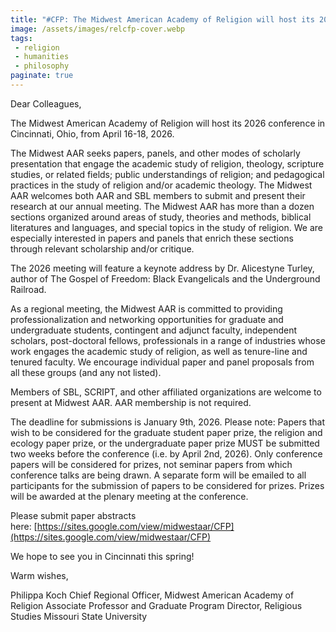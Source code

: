 ```yaml
---
title: "#CFP: The Midwest American Academy of Religion will host its 2026 conference in Cincinnati, Ohio."
image: /assets/images/relcfp-cover.webp
tags:
 - religion
 - humanities
 - philosophy
paginate: true 
---
```


Dear Colleagues,

The Midwest American Academy of Religion will host its 2026 conference in Cincinnati, Ohio, from April 16-18, 2026.

The Midwest AAR seeks papers, panels, and other modes of scholarly presentation that engage the academic study of religion, theology, scripture studies, or related fields; public understandings of religion; and pedagogical practices in the study of religion and/or academic theology. The Midwest AAR welcomes both AAR and SBL members to submit and present their research at our annual meeting. The Midwest AAR has more than a dozen sections organized around areas of study, theories and methods, biblical literatures and languages, and special topics in the study of religion. We are especially interested in papers and panels that enrich these sections through relevant scholarship and/or critique.

The 2026 meeting will feature a keynote address by Dr. Alicestyne Turley, author of The Gospel of Freedom: Black Evangelicals and the Underground Railroad.

As a regional meeting, the Midwest AAR is committed to providing professionalization and networking opportunities for graduate and undergraduate students, contingent and adjunct faculty, independent scholars, post-doctoral fellows, professionals in a range of industries whose work engages the academic study of religion, as well as tenure-line and tenured faculty. We encourage individual paper and panel proposals from all these groups (and any not listed).

Members of SBL, SCRIPT, and other affiliated organizations are welcome to present at Midwest AAR. AAR membership is not required.

The deadline for submissions is January 9th, 2026. Please note: Papers that wish to be considered for the graduate student paper prize, the religion and ecology paper prize, or the undergraduate paper prize MUST be submitted two weeks before the conference (i.e. by April 2nd, 2026). Only conference papers will be considered for prizes, not seminar papers from which conference talks are being drawn. A separate form will be emailed to all participants for the submission of papers to be considered for prizes. Prizes will be awarded at the plenary meeting at the conference.

Please submit paper abstracts here: [https://sites.google.com/view/midwestaar/CFP](https://sites.google.com/view/midwestaar/CFP)

We hope to see you in Cincinnati this spring!

Warm wishes,

Philippa Koch
Chief Regional Officer, Midwest American Academy of Religion
Associate Professor and Graduate Program Director, Religious Studies
Missouri State University